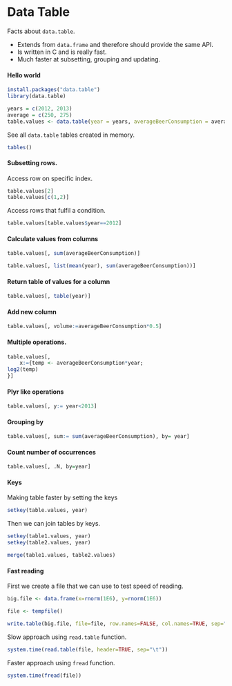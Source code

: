 # Data Table

Facts about `data.table`.

* Extends from `data.frame` and therefore should provide the same API.
* Is written in C and is really fast.
* Much faster at subsetting, grouping and updating.

#### Hello world

``` R
install.packages("data.table")
library(data.table)

years = c(2012, 2013)
average = c(250, 275)
table.values <- data.table(year = years, averageBeerConsumption = average)
```

See all `data.table` tables created in memory.

``` R
tables()
```

#### Subsetting rows.

Access row on specific index.

``` R
table.values[2]
table.values[c(1,2)]
```

Access rows that fulfil a condition.

``` R
table.values[table.values$year==2012]
```

#### Calculate values from columns

``` R
table.values[, sum(averageBeerConsumption)]

table.values[, list(mean(year), sum(averageBeerConsumption))]
```

#### Return table of values for a column

``` R
table.values[, table(year)]
```

#### Add new column

``` R
table.values[, volume:=averageBeerConsumption*0.5]
```

#### Multiple operations.

``` R
table.values[,
    x:={temp <- averageBeerConsumption*year;
log2(temp)
}]
```

#### Plyr like operations

``` R
table.values[, y:= year<2013]
```

#### Grouping by

``` R
table.values[, sum:= sum(averageBeerConsumption), by= year]
```

#### Count number of occurrences

``` R
table.values[, .N, by=year]
```

#### Keys

Making table faster by setting the keys

``` R
setkey(table.values, year)
```

Then we can join tables by keys.

``` R
setkey(table1.values, year)
setkey(table2.values, year)

merge(table1.values, table2.values)
```

#### Fast reading

First we create a file that we can use to test speed of reading.

``` R
big.file <- data.frame(x=rnorm(1E6), y=rnorm(1E6))

file <- tempfile()

write.table(big.file, file=file, row.names=FALSE, col.names=TRUE, sep="\t", quote=FALSE)
```

Slow approach using `read.table` function.

``` R
system.time(read.table(file, header=TRUE, sep="\t"))
```

Faster approach using `fread` function.

``` R
system.time(fread(file))
```
